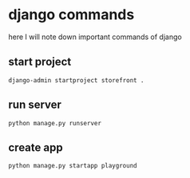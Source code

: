 # django commands
here I will note down important commands of django

## start project
`django-admin startproject storefront .`

## run server
`python manage.py runserver`

## create app
`python manage.py startapp playground`